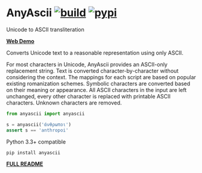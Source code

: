 # AnyAscii [![build](https://travis-ci.org/anyascii/anyascii.svg?branch=master)](https://travis-ci.org/anyascii/anyascii) [![pypi](https://img.shields.io/pypi/v/anyascii)](https://pypi.org/project/anyascii)

Unicode to ASCII transliteration

[**Web Demo**](https://anyascii.com)

Converts Unicode text to a reasonable representation using only ASCII.

For most characters in Unicode, AnyAscii provides an ASCII-only replacement string.
Text is converted character-by-character without considering the context.
The mappings for each script are based on popular existing romanization schemes.
Symbolic characters are converted based on their meaning or appearance.
All ASCII characters in the input are left unchanged,
every other character is replaced with printable ASCII characters.
Unknown characters are removed.

```python
from anyascii import anyascii

s = anyascii('άνθρωποι')
assert s == 'anthropoi'
```

Python 3.3+ compatible

`pip install anyascii`

[**FULL README**](https://github.com/anyascii/anyascii)
